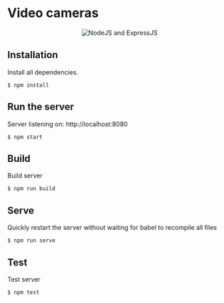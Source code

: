 # Video cameras  


<p align="center">
    <img src="http://pycolors.com/v2/git/node/express-js.jpg" alt="NodeJS and ExpressJS" />
</p>


## Installation

Install all dependencies.

```
$ npm install
```

## Run the server

Server listening on: http://localhost:8080

```
$ npm start
```

## Build

Build server

```
$ npm run build
```


## Serve

Quickly restart the server without waiting for babel to recompile all files

```
$ npm run serve
```

## Test

Test server

```
$ npm test
```
